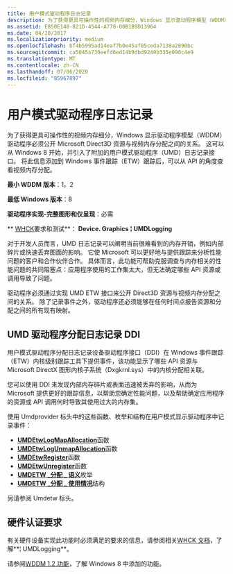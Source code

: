 ```yaml
---
title: 用户模式驱动程序日志记录
description: 为了获得更具可操作性的视频内存细分，Windows 显示驱动程序模型（WDDM）驱动程序必须公开 Microsoft Direct3D 资源与视频内存分配之间的关系。
ms.assetid: E850E148-821D-4544-A778-00B1B9D13964
ms.date: 04/20/2017
ms.localizationpriority: medium
ms.openlocfilehash: bf4b5995ad14eaf7b0e45af85ceda7130a2898bc
ms.sourcegitcommit: ca5045a739eefd6ed14b9dbd9249b335e090c4e9
ms.translationtype: MT
ms.contentlocale: zh-CN
ms.lasthandoff: 07/06/2020
ms.locfileid: "85967897"
---
```

# <a name="span-iddisplayuser-mode_driver_loggingspanuser-mode-driver-logging"></a><span id="display.user-mode_driver_logging"></span>用户模式驱动程序日志记录


为了获得更具可操作性的视频内存细分，Windows 显示驱动程序模型（WDDM）驱动程序必须公开 Microsoft Direct3D 资源与视频内存分配之间的关系。 这可以从 Windows 8 开始，并引入了附加的用户模式驱动程序（UMD）日志记录接口。 将此信息添加到 Windows 事件跟踪（ETW）跟踪后，可以从 API 的角度查看视频内存分配。

**最小 WDDM 版本**：1。2

**最低 Windows 版本**：8

**驱动程序实现-完整图形和仅呈现**：必需

** [WHCK](https://docs.microsoft.com/windows-hardware/test/hlk/windows-hardware-lab-kit)要求和测试**： **Device. Graphics ¦ UMDLogging**


 

对于开发人员而言，UMD 日志记录可以阐明当前很难看到的内存开销，例如内部碎片或快速丢弃图面的影响。 它使 Microsoft 可以更好地与提供跟踪来分析性能问题的客户和合作伙伴合作。 具体而言，此功能可帮助克服调查与内存相关的性能问题的共同阻塞点：应用程序使用的工作集太大，但无法确定哪些 API 资源或调用导致了问题。

驱动程序必须通过实现 UMD ETW 接口来公开 Direct3D 资源与视频内存分配之间的关系。 除了记录事件之外，驱动程序还必须能够在任何时间点报告资源和分配之间的所有现有映射。

## <a name="span-idumd_driver_allocation_logging_ddispanspan-idumd_driver_allocation_logging_ddispanspan-idumd_driver_allocation_logging_ddispanumd-driver-allocation-logging-ddi"></a><span id="UMD_driver_allocation_logging_DDI"></span><span id="umd_driver_allocation_logging_ddi"></span><span id="UMD_DRIVER_ALLOCATION_LOGGING_DDI"></span>UMD 驱动程序分配日志记录 DDI


用户模式驱动程序分配日志记录设备驱动程序接口（DDI）在 Windows 事件跟踪（ETW）内核级别跟踪工具下提供事件，该功能显示了哪些 API 资源与 Microsoft DirectX 图形内核子系统（Dxgkrnl.sys）中的内核分配相关联。

您可以使用 DDI 来发现内部内存碎片或表面迅速被丢弃的影响，从而为 Microsoft 提供更好的跟踪信息，以帮助您确定性能问题，以及帮助确定应用程序的资源或 API 调用何时导致其使用过大的内存集。

使用 Umdprovider 标头中的这些函数、枚举和结构在用户模式显示驱动程序中记录事件：

-   [**UMDEtwLogMapAllocation**](https://docs.microsoft.com/windows-hardware/drivers/ddi/umdprovider/nf-umdprovider-umdetwlogmapallocation)函数
-   [**UMDEtwLogUnmapAllocation**](https://docs.microsoft.com/windows-hardware/drivers/ddi/umdprovider/nf-umdprovider-umdetwlogunmapallocation)函数
-   [**UMDEtwRegister**](https://docs.microsoft.com/windows-hardware/drivers/ddi/umdprovider/nf-umdprovider-umdetwregister)函数
-   [**UMDEtwUnregister**](https://docs.microsoft.com/windows-hardware/drivers/ddi/umdprovider/nf-umdprovider-umdetwunregister)函数
-   [**UMDETW \_分配 \_ 语义**](https://docs.microsoft.com/windows-hardware/drivers/ddi/umdprovider/ne-umdprovider-_umdetw_allocation_semantic)枚举
-   [**UMDETW \_分配 \_ 使用情况**](https://docs.microsoft.com/windows-hardware/drivers/ddi/umdprovider/ns-umdprovider-_umdetw_allocation_usage)结构

另请参阅 Umdetw 标头。

## <a name="span-idhardware_certification_requirementsspanspan-idhardware_certification_requirementsspanspan-idhardware_certification_requirementsspanhardware-certification-requirements"></a><span id="Hardware_certification_requirements"></span><span id="hardware_certification_requirements"></span><span id="HARDWARE_CERTIFICATION_REQUIREMENTS"></span>硬件认证要求


有关硬件设备实现此功能时必须满足的要求的信息，请参阅相关[WHCK 文档](https://docs.microsoft.com/windows-hardware/test/hlk/windows-hardware-lab-kit)，了解**¦ UMDLogging**。

请参阅[WDDM 1.2 功能](wddm-v1-2-features.md)，了解 Windows 8 中添加的功能。

 

 






